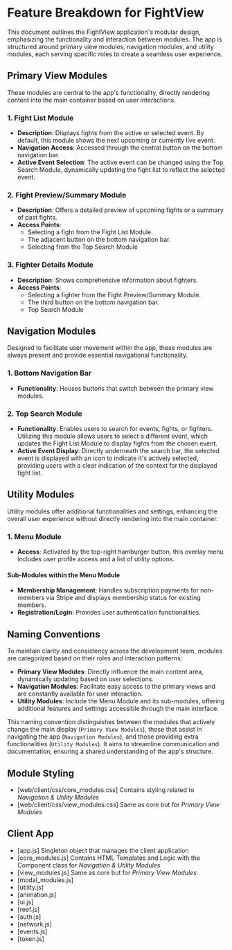 # Feature Breakdown for FightView

This document outlines the FightView application's modular design, emphasizing the functionality and interaction between modules. The app is structured around primary view modules, navigation modules, and utility modules, each serving specific roles to create a seamless user experience.

## Primary View Modules

These modules are central to the app's functionality, directly rendering content into the main container based on user interactions.

### 1. **Fight List Module**
- **Description**: Displays fights from the active or selected event. By default, this module shows the next upcoming or currently live event.
- **Navigation Access**: Accessed through the central button on the bottom navigation bar.
- **Active Event Selection**: The active event can be changed using the Top Search Module, dynamically updating the fight list to reflect the selected event.

### 2. **Fight Preview/Summary Module**
- **Description**: Offers a detailed preview of upcoming fights or a summary of past fights.
- **Access Points**:
  - Selecting a fight from the Fight List Module.
  - The adjacent button on the bottom navigation bar.
  - Selecting from the Top Search Module
### 3. **Fighter Details Module**
- **Description**: Shows comprehensive information about fighters.
- **Access Points**:
  - Selecting a fighter from the Fight Preview/Summary Module.
  - The third button on the bottom navigation bar.
  - Top Search Module

## Navigation Modules

Designed to facilitate user movement within the app, these modules are always present and provide essential navigational functionality.

### 1. **Bottom Navigation Bar**
- **Functionality**: Houses buttons that switch between the primary view modules.

### 2. **Top Search Module**
- **Functionality**: Enables users to search for events, fights, or fighters. Utilizing this module allows users to select a different event, which updates the Fight List Module to display fights from the chosen event.
- **Active Event Display**: Directly underneath the search bar, the selected event is displayed with an icon to indicate it's actively selected, providing users with a clear indication of the context for the displayed fight list.

## Utility Modules

Utility modules offer additional functionalities and settings, enhancing the overall user experience without directly rendering into the main container.

### 1. **Menu Module**
- **Access**: Activated by the top-right hamburger button, this overlay menu includes user profile access and a list of utility options.

#### Sub-Modules within the Menu Module
- **Membership Management**: Handles subscription payments for non-members via Stripe and displays membership status for existing members.
- **Registration/Login**: Provides user authentication functionalities.

## Naming Conventions

To maintain clarity and consistency across the development team, modules are categorized based on their roles and interaction patterns:

- **Primary View Modules**: Directly influence the main content area, dynamically updating based on user selections.
- **Navigation Modules**: Facilitate easy access to the primary views and are constantly available for user interaction.
- **Utility Modules**: Include the Menu Module and its sub-modules, offering additional features and settings accessible through the main interface.

This naming convention distinguishes between the modules that actively change the main display (`Primary View Modules`), those that assist in navigating the app (`Navigation Modules`), and those providing extra functionalities (`Utility Modules`). It aims to streamline communication and documentation, ensuring a shared understanding of the app's structure.

## Module Styling

- [web/client/css/core_modules.css] Contains styling related to *Navigation & Utility Modules*
- [web/client/css/view_modules.css] Same as core but for *Primary View Modules* 

## Client App
- [app.js] Singleton object that manages the client application
- [core_modules.js] Contains HTML Templates and Logic with the Component class for *Navigation & Utility Modules*
- [view_modules.js] Same as core but for *Primary View Modules*
- [modal_modules.js]
- [utility.js]
- [animation.js]
- [ui.js]
- [reef.js]
- [auth.js]
- [network.js] 
- [events.js]
- [token.js]
 